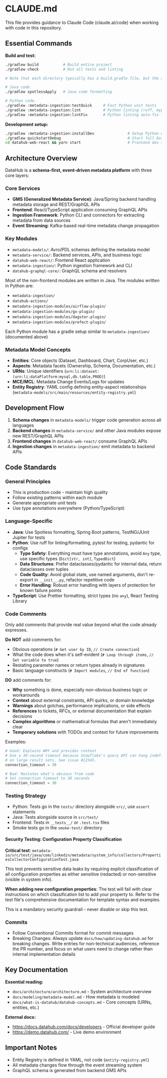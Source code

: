 # CLAUDE.md

This file provides guidance to Claude Code (claude.ai/code) when working with code in this repository.

## Essential Commands

**Build and test:**

```bash
./gradlew build           # Build entire project
./gradlew check           # Run all tests and linting

# Note that each directory typically has a build.gradle file, but the available tasks follow similar conventions.

# Java code.
./gradlew spotlessApply   # Java code formatting

# Python code.
./gradlew :metadata-ingestion:testQuick     # Fast Python unit tests
./gradlew :metadata-ingestion:lint          # Python linting (ruff, mypy)
./gradlew :metadata-ingestion:lintFix       # Python linting auto-fix (ruff only)
```

**Development setup:**

```bash
./gradlew :metadata-ingestion:installDev               # Setup Python environment
./gradlew quickstartDebug                              # Start full DataHub stack
cd datahub-web-react && yarn start                     # Frontend dev server
```

## Architecture Overview

DataHub is a **schema-first, event-driven metadata platform** with three core layers:

### Core Services

- **GMS (Generalized Metadata Service)**: Java/Spring backend handling metadata storage and REST/GraphQL APIs
- **Frontend**: React/TypeScript application consuming GraphQL APIs
- **Ingestion Framework**: Python CLI and connectors for extracting metadata from data sources
- **Event Streaming**: Kafka-based real-time metadata change propagation

### Key Modules

- `metadata-models/`: Avro/PDL schemas defining the metadata model
- `metadata-service/`: Backend services, APIs, and business logic
- `datahub-web-react/`: Frontend React application
- `metadata-ingestion/`: Python ingestion framework and CLI
- `datahub-graphql-core/`: GraphQL schema and resolvers

Most of the non-frontend modules are written in Java. The modules written in Python are:

- `metadata-ingestion/`
- `datahub-actions/`
- `metadata-ingestion-modules/airflow-plugin/`
- `metadata-ingestion-modules/gx-plugin/`
- `metadata-ingestion-modules/dagster-plugin/`
- `metadata-ingestion-modules/prefect-plugin/`

Each Python module has a gradle setup similar to `metadata-ingestion/` (documented above)

### Metadata Model Concepts

- **Entities**: Core objects (Dataset, Dashboard, Chart, CorpUser, etc.)
- **Aspects**: Metadata facets (Ownership, Schema, Documentation, etc.)
- **URNs**: Unique identifiers (`urn:li:dataset:(urn:li:dataPlatform:mysql,db.table,PROD)`)
- **MCE/MCL**: Metadata Change Events/Logs for updates
- **Entity Registry**: YAML config defining entity-aspect relationships (`metadata-models/src/main/resources/entity-registry.yml`)

## Development Flow

1. **Schema changes** in `metadata-models/` trigger code generation across all languages
2. **Backend changes** in `metadata-service/` and other Java modules expose new REST/GraphQL APIs
3. **Frontend changes** in `datahub-web-react/` consume GraphQL APIs
4. **Ingestion changes** in `metadata-ingestion/` emit metadata to backend APIs

## Code Standards

### General Principles

- This is production code - maintain high quality
- Follow existing patterns within each module
- Generate appropriate unit tests
- Use type annotations everywhere (Python/TypeScript)

### Language-Specific

- **Java**: Use Spotless formatting, Spring Boot patterns, TestNG/JUnit Jupiter for tests
- **Python**: Use ruff for linting/formatting, pytest for testing, pydantic for configs
  - **Type Safety**: Everything must have type annotations, avoid `Any` type, use specific types (`Dict[str, int]`, `TypedDict`)
  - **Data Structures**: Prefer dataclasses/pydantic for internal data, return dataclasses over tuples
  - **Code Quality**: Avoid global state, use named arguments, don't re-export in `__init__.py`, refactor repetitive code
  - **Error Handling**: Robust error handling with layers of protection for known failure points
- **TypeScript**: Use Prettier formatting, strict types (no `any`), React Testing Library

### Code Comments

Only add comments that provide real value beyond what the code already expresses.

**Do NOT** add comments for:

- Obvious operations (`# Get user by ID`, `// Create connection`)
- What the code does when it's self-evident (`# Loop through items`, `// Set variable to true`)
- Restating parameter names or return types already in signatures
- Basic language constructs (`# Import modules`, `// End of function`)

**DO** add comments for:

- **Why** something is done, especially non-obvious business logic or workarounds
- **Context** about external constraints, API quirks, or domain knowledge
- **Warnings** about gotchas, performance implications, or side effects
- **References** to tickets, RFCs, or external documentation that explain decisions
- **Complex algorithms** or mathematical formulas that aren't immediately clear
- **Temporary solutions** with TODOs and context for future improvements

Examples:

```python
# Good: Explains WHY and provides context
# Use a 30-second timeout because Snowflake's query API can hang indefinitely
# on large result sets. See issue #12345.
connection_timeout = 30

# Bad: Restates what's obvious from code
# Set connection timeout to 30 seconds
connection_timeout = 30
```

### Testing Strategy

- Python: Tests go in the `tests/` directory alongside `src/`, use `assert` statements
- Java: Tests alongside source in `src/test/`
- Frontend: Tests in `__tests__/` or `.test.tsx` files
- Smoke tests go in the `smoke-test/` directory

#### Security Testing: Configuration Property Classification

**Critical test**: `metadata-io/src/test/java/com/linkedin/metadata/system_info/collectors/PropertiesCollectorConfigurationTest.java`

This test prevents sensitive data leaks by requiring explicit classification of all configuration properties as either sensitive (redacted) or non-sensitive (visible in system info).

**When adding new configuration properties**: The test will fail with clear instructions on which classification list to add your property to. Refer to the test file's comprehensive documentation for template syntax and examples.

This is a mandatory security guardrail - never disable or skip this test.

### Commits

- Follow Conventional Commits format for commit messages
- Breaking Changes: Always update `docs/how/updating-datahub.md` for breaking changes. Write entries for non-technical audiences, reference the PR number, and focus on what users need to change rather than internal implementation details

## Key Documentation

**Essential reading:**

- `docs/architecture/architecture.md` - System architecture overview
- `docs/modeling/metadata-model.md` - How metadata is modeled
- `docs/what-is-datahub/datahub-concepts.md` - Core concepts (URNs, entities, etc.)

**External docs:**

- https://docs.datahub.com/docs/developers - Official developer guide
- https://demo.datahub.com/ - Live demo environment

## Important Notes

- Entity Registry is defined in YAML, not code (`entity-registry.yml`)
- All metadata changes flow through the event streaming system
- GraphQL schema is generated from backend GMS APIs
